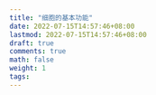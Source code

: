 ```yaml
---
title: "细胞的基本功能"
date: 2022-07-15T14:57:46+08:00
lastmod: 2022-07-15T14:57:46+08:00
draft: true
comments: true
math: false
weight: 1
tags:
---
```


